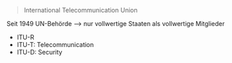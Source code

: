 > International Telecommunication Union


Seit 1949 UN-Behörde --> nur vollwertige Staaten als vollwertige Mitglieder

- ITU-R
- ITU-T: Telecommunication
- ITU-D: Security